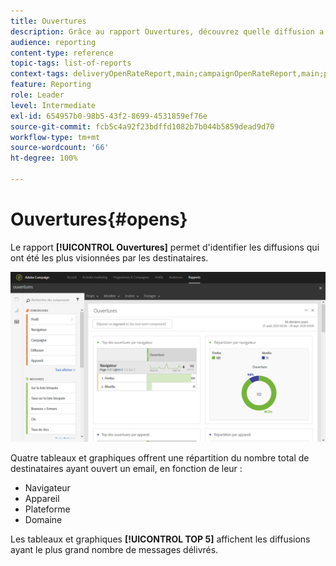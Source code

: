 ```yaml
---
title: Ouvertures
description: Grâce au rapport Ouvertures, découvrez quelle diffusion a été la plus visualisée en fonction de différents critères.
audience: reporting
content-type: reference
topic-tags: list-of-reports
context-tags: deliveryOpenRateReport,main;campaignOpenRateReport,main;programOpenRateReport,main
feature: Reporting
role: Leader
level: Intermediate
exl-id: 654957b0-98b5-43f2-8699-4531859ef76e
source-git-commit: fcb5c4a92f23bdffd1082b7b044b5859dead9d70
workflow-type: tm+mt
source-wordcount: '66'
ht-degree: 100%

---
```


# Ouvertures{#opens}

Le rapport **[!UICONTROL Ouvertures]** permet d&#39;identifier les diffusions qui ont été les plus visionnées par les destinataires.

![](assets/delivery_reports_opens.png)

Quatre tableaux et graphiques offrent une répartition du nombre total de destinataires ayant ouvert un email, en fonction de leur :

* Navigateur
* Appareil
* Plateforme
* Domaine

Les tableaux et graphiques **[!UICONTROL TOP 5]** affichent les diffusions ayant le plus grand nombre de messages délivrés.
